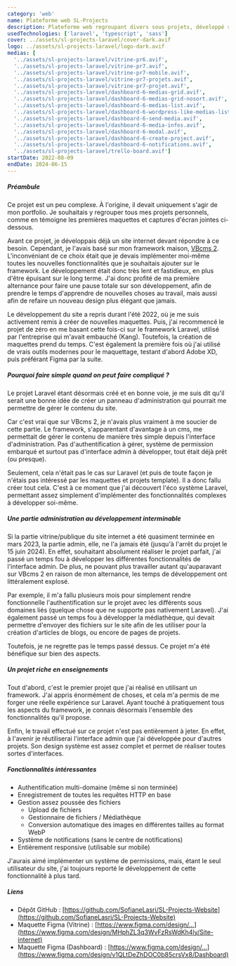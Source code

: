 ```yaml
---
category: 'web'
name: Plateforme web SL-Projects
description: Plateforme web regroupant divers sous projets, développé sur Laravel.
usedTechnologies: ['laravel', 'typescript', 'sass']
cover: ../assets/sl-projects-laravel/cover-dark.avif
logo: ../assets/sl-projects-laravel/logo-dark.avif
medias: [
  '../assets/sl-projects-laravel/vitrine-pr6.avif',
  '../assets/sl-projects-laravel/vitrine-pr7.avif',
  '../assets/sl-projects-laravel/vitrine-pr7-mobile.avif',
  '../assets/sl-projects-laravel/vitrine-pr7-projets.avif',
  '../assets/sl-projects-laravel/vitrine-pr7-projet.avif',
  '../assets/sl-projects-laravel/dashboard-6-medias-grid.avif',
  '../assets/sl-projects-laravel/dashboard-6-medias-grid-nosort.avif',
  '../assets/sl-projects-laravel/dashboard-6-medias-list.avif',
  '../assets/sl-projects-laravel/dashboard-6-wordpress-like-medias-list.avif',
  '../assets/sl-projects-laravel/dashboard-6-send-media.avif',
  '../assets/sl-projects-laravel/dashboard-6-media-infos.avif',
  '../assets/sl-projects-laravel/dashboard-6-modal.avif',
  '../assets/sl-projects-laravel/dashboard-6-create-project.avif',
  '../assets/sl-projects-laravel/dashboard-6-notifications.avif',
  '../assets/sl-projects-laravel/trello-board.avif']
startDate: 2022-08-09
endDate: 2024-06-15
---
```


##### Préambule

Ce projet est un peu complexe. À l'origine, il devait uniquement s'agir de mon portfolio. Je souhaitais y regrouper tous
mes projets personnels, comme en témoigne les premières maquettes et captures d'écran jointes ci-dessous.

Avant ce projet, je développais déjà un site internet devant répondre à ce besoin. Cependant, je l'avais basé sur mon 
framework maison, [VBcms 2](https://github.com/SofianeLasri/VBcms-2.0). L'inconvéniant de ce choix était que je devais 
implémenter moi-même toutes les nouvelles fonctionnalités que je souhaitais ajouter sur le framework. Le développement 
était donc très lent et fastidieux, en plus d'être épuisant sur le long terme. J'ai donc profité de ma première 
alternance pour faire une pause totale sur son développement, afin de prendre le temps d'apprendre de nouvelles choses 
au travail, mais aussi afin de refaire un nouveau design plus élégant que jamais.

Le développement du site a repris durant l'été 2022, où je me suis activement remis à créer de nouvelles maquettes. 
Puis, j'ai recommencé le projet de zéro en me basant cette fois-ci sur le framework Laravel, utilisé par l'entreprise 
qui m'avait embauché (Kang). Toutefois, la création de maquettes prend du temps. C'est également la première fois où 
j'ai utilisé de vrais outils modernes pour le maquettage, testant d'abord Adobe XD, puis préférant Figma par la suite.

##### Pourquoi faire simple quand on peut faire compliqué ?

Le projet Laravel étant désormais créé et en bonne voie, je me suis dit qu'il serait une bonne idée de créer un 
panneau d'administration qui pourrait me permettre de gérer le contenu du site.

Car c'est vrai que sur VBcms 2, je n'avais plus vraiment à me soucier de cette partie. Le framework, s'apparentant 
d'avantage à un cms, me permettait de gérer le contenu de manière très simple depuis l'interface
d'administration. Pas d'authentification à gérer, système de permission embarqué et surtout pas d'interface admin à 
développer, tout était déjà prêt (ou presque). 

Seulement, cela n'était pas le cas sur Laravel (et puis de toute façon je n'étais pas intéressé par les maquettes et
projets template). Il a donc fallu créer tout cela. C'est à ce moment que j'ai découvert l'éco système Laravel, 
permettant assez simplement d'implémenter des fonctionnalités complexes à développer soi-même.

##### Une partie administration au développement interminable

Si la partie vitrine/publique du site internet a été quasiment terminée en mars 2023, la partie admin, elle, ne l'a
jamais été (jusqu'à l'arrêt du projet le 15 juin 2024). En effet, souhaitant absolument réaliser le projet parfait, 
j'ai passé un temps fou à développer les différentes fonctionnalités de l'interface admin. De plus, ne pouvant plus 
travailler autant qu'auparavant sur VBcms 2 en raison de mon alternance, les temps de développement ont littéralement 
explosé.

Par exemple, il m'a fallu plusieurs mois pour simplement rendre fonctionnelle l'authentification sur le projet avec les
différents sous domaines liés (quelque chose que ne supporte pas nativement Laravel). J'ai également passé un temps fou 
à développer la médiathèque, qui devait permettre d'envoyer des fichiers sur le site afin de les utiliser pour la 
création d'articles de blogs, ou encore de pages de projets.

Toutefois, je ne regrette pas le temps passé dessus. Ce projet m'a été bénéfique sur bien des aspects.

##### Un projet riche en enseignements

Tout d'abord, c'est le premier projet que j'ai réalisé en utilisant un framework. J'ai appris énormément de choses, et 
cela m'a permis de me forger une réelle expérience sur Laravel. Ayant touché à pratiquement tous les aspects du
framework, je connais désormais l'ensemble des fonctionnalités qu'il propose. 

Enfin, le travail effectué sur ce projet n'est pas entièrement à jeter. En effet, à l'avenir je réutiliserai 
l'interface admin que j'ai développée pour d'autres projets. Son design système est assez complet et permet de réaliser 
toutes sortes d'interfaces.

##### Fonctionnalités intéressantes

- Authentification multi-domaine (même si non terminée)
- Enregistrement de toutes les requêtes HTTP en base
- Gestion assez poussée des fichiers
  - Upload de fichiers
  - Gestionnaire de fichiers / Médiathèque
  - Conversion automatique des images en différentes tailles au format WebP
- Système de notifications (sans le centre de notifications)
- Entièrement responsive (utilisable sur mobile)

J'aurais aimé implémenter un système de permissions, mais, étant le seul utilisateur du site, j'ai toujours reporté le 
développement de cette fonctionnalité à plus tard.

##### Liens

- Dépôt GitHub : [https://github.com/SofianeLasri/SL-Projects-Website](https://github.com/SofianeLasri/SL-Projects-Website)
- Maquette Figma (Vitrine) : [https://www.figma.com/design/...](https://www.figma.com/design/MHphZL3q3WvFzRsWdKh4ly/Site-internet)
- Maquette Figma (Dashboard) : [https://www.figma.com/design/...](https://www.figma.com/design/v1QLtDeZhDOC0b85crsVx8/Dashboard)